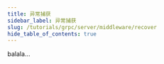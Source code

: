```yaml
---
title: 异常捕获
sidebar_label: 异常捕获
slug: /tutorials/grpc/server/middleware/recover
hide_table_of_contents: true
---
```

balala...